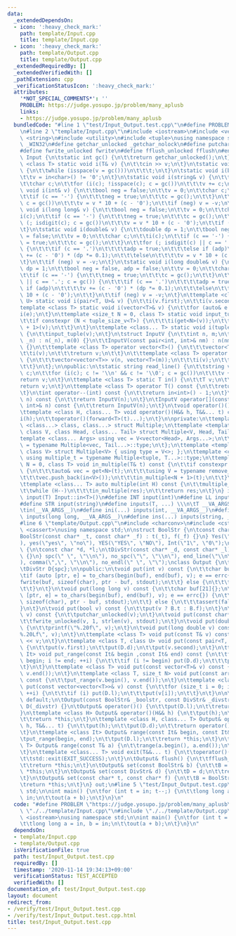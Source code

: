 ```yaml
---
data:
  _extendedDependsOn:
  - icon: ':heavy_check_mark:'
    path: template/Input.cpp
    title: template/Input.cpp
  - icon: ':heavy_check_mark:'
    path: template/Output.cpp
    title: template/Output.cpp
  _extendedRequiredBy: []
  _extendedVerifiedWith: []
  _pathExtension: cpp
  _verificationStatusIcon: ':heavy_check_mark:'
  attributes:
    '*NOT_SPECIAL_COMMENTS*': ''
    PROBLEM: https://judge.yosupo.jp/problem/many_aplusb
    links:
    - https://judge.yosupo.jp/problem/many_aplusb
  bundledCode: "#line 1 \"test/Input_Output.test.cpp\"\n#define PROBLEM \"https://judge.yosupo.jp/problem/many_aplusb\"\
    \n#line 2 \"template/Input.cpp\"\n#include <iostream>\n#include <vector>\n#include\
    \ <string>\n#include <utility>\n#include <tuple>\nusing namespace std;\n\n#ifdef\
    \ _WIN32\n#define getchar_unlocked _getchar_nolock\n#define putchar_unlocked _putchar_nolock\n\
    #define fwrite_unlocked fwrite\n#define fflush_unlocked fflush\n#endif\nclass\
    \ Input {\n\tstatic int gc() {\n\t\treturn getchar_unlocked();\n\t}\n\ttemplate\
    \ <class T> static void i(T& v) {\n\t\tcin >> v;\n\t}\n\tstatic void i(char& v)\
    \ {\n\t\twhile (isspace(v = gc()))\n\t\t\t;\n\t}\n\tstatic void i(bool& v) {\n\
    \t\tv = in<char>() != '0';\n\t}\n\tstatic void i(string& v) {\n\t\tv.clear();\n\
    \t\tchar c;\n\t\tfor (i(c); !isspace(c); c = gc())\n\t\t\tv += c;\n\t}\n\tstatic\
    \ void i(int& v) {\n\t\tbool neg = false;\n\t\tv = 0;\n\t\tchar c;\n\t\ti(c);\n\
    \t\tif (c == '-') {\n\t\t\tneg = true;\n\t\t\tc = gc();\n\t\t}\n\t\tfor (; isdigit(c);\
    \ c = gc())\n\t\t\tv = v * 10 + (c - '0');\n\t\tif (neg) v = -v;\n\t}\n\tstatic\
    \ void i(long long& v) {\n\t\tbool neg = false;\n\t\tv = 0;\n\t\tchar c;\n\t\t\
    i(c);\n\t\tif (c == '-') {\n\t\t\tneg = true;\n\t\t\tc = gc();\n\t\t}\n\t\tfor\
    \ (; isdigit(c); c = gc())\n\t\t\tv = v * 10 + (c - '0');\n\t\tif (neg) v = -v;\n\
    \t}\n\tstatic void i(double& v) {\n\t\tdouble dp = 1;\n\t\tbool neg = false, adp\
    \ = false;\n\t\tv = 0;\n\t\tchar c;\n\t\ti(c);\n\t\tif (c == '-') {\n\t\t\tneg\
    \ = true;\n\t\t\tc = gc();\n\t\t}\n\t\tfor (; isdigit(c) || c == '.'; c = gc())\
    \ {\n\t\t\tif (c == '.')\n\t\t\t\tadp = true;\n\t\t\telse if (adp)\n\t\t\t\tv\
    \ += (c - '0') * (dp *= 0.1);\n\t\t\telse\n\t\t\t\tv = v * 10 + (c - '0');\n\t\
    \t}\n\t\tif (neg) v = -v;\n\t}\n\tstatic void i(long double& v) {\n\t\tlong double\
    \ dp = 1;\n\t\tbool neg = false, adp = false;\n\t\tv = 0;\n\t\tchar c;\n\t\ti(c);\n\
    \t\tif (c == '-') {\n\t\t\tneg = true;\n\t\t\tc = gc();\n\t\t}\n\t\tfor (; isdigit(c)\
    \ || c == '.'; c = gc()) {\n\t\t\tif (c == '.')\n\t\t\t\tadp = true;\n\t\t\telse\
    \ if (adp)\n\t\t\t\tv += (c - '0') * (dp *= 0.1);\n\t\t\telse\n\t\t\t\tv = v *\
    \ 10 + (c - '0');\n\t\t}\n\t\tif (neg) v = -v;\n\t}\n\ttemplate <class T, class\
    \ U> static void i(pair<T, U>& v) {\n\t\ti(v.first);\n\t\ti(v.second);\n\t}\n\t\
    template <class T> static void i(vector<T>& v) {\n\t\tfor (auto& e : v)\n\t\t\t\
    i(e);\n\t}\n\ttemplate <size_t N = 0, class T> static void input_tuple(T& v) {\n\
    \t\tif constexpr (N < tuple_size_v<T>) {\n\t\t\ti(get<N>(v));\n\t\t\tinput_tuple<N\
    \ + 1>(v);\n\t\t}\n\t}\n\ttemplate <class... T> static void i(tuple<T...>& v)\
    \ {\n\t\tinput_tuple(v);\n\t}\n\tstruct InputV {\n\t\tint n, m;\n\t\tInputV(int\
    \ _n) : n(_n), m(0) {}\n\t\tInputV(const pair<int, int>& nm) : n(nm.first), m(nm.second)\
    \ {}\n\t\ttemplate <class T> operator vector<T>() {\n\t\t\tvector<T> v(n);\n\t\
    \t\ti(v);\n\t\t\treturn v;\n\t\t}\n\t\ttemplate <class T> operator vector<vector<T>>()\
    \ {\n\t\t\tvector<vector<T>> v(n, vector<T>(m));\n\t\t\ti(v);\n\t\t\treturn v;\n\
    \t\t}\n\t};\n\npublic:\n\tstatic string read_line() {\n\t\tstring v;\n\t\tchar\
    \ c;\n\t\tfor (i(c); c != '\\n' && c != '\\0'; c = gc())\n\t\t\tv += c;\n\t\t\
    return v;\n\t}\n\ttemplate <class T> static T in() {\n\t\tT v;\n\t\ti(v);\n\t\t\
    return v;\n\t}\n\ttemplate <class T> operator T() const {\n\t\treturn in<T>();\n\
    \t}\n\tint operator--(int) const {\n\t\treturn in<int>() - 1;\n\t}\n\tInputV operator[](int\
    \ n) const {\n\t\treturn InputV(n);\n\t}\n\tInputV operator[](const pair<int,\
    \ int>& n) const {\n\t\treturn InputV(n);\n\t}\n\tvoid operator()() const {}\n\
    \ttemplate <class H, class... T> void operator()(H&& h, T&&... t) const {\n\t\t\
    i(h);\n\t\toperator()(forward<T>(t)...);\n\t}\n\nprivate:\n\ttemplate <template\
    \ <class...> class, class...> struct Multiple;\n\ttemplate <template <class...>\
    \ class V, class Head, class... Tail> struct Multiple<V, Head, Tail...> {\n\t\t\
    template <class... Args> using vec = V<vector<Head>, Args...>;\n\t\tusing type\
    \ = typename Multiple<vec, Tail...>::type;\n\t};\n\ttemplate <template <class...>\
    \ class V> struct Multiple<V> { using type = V<>; };\n\ttemplate <class... T>\
    \ using multiple_t = typename Multiple<tuple, T...>::type;\n\ttemplate <size_t\
    \ N = 0, class T> void in_multiple(T& t) const {\n\t\tif constexpr (N < tuple_size_v<T>)\
    \ {\n\t\t\tauto& vec = get<N>(t);\n\t\t\tusing V = typename remove_reference_t<decltype(vec)>::value_type;\n\
    \t\t\tvec.push_back(in<V>());\n\t\t\tin_multiple<N + 1>(t);\n\t\t}\n\t}\n\npublic:\n\
    \ttemplate <class... T> auto multiple(int H) const {\n\t\tmultiple_t<T...> res;\n\
    \t\twhile (H--)\n\t\t\tin_multiple(res);\n\t\treturn res;\n\t}\n} in;\n#define\
    \ input(T) Input::in<T>()\n#define INT input(int)\n#define LL input(long long)\n\
    #define STR input(string)\n#define inputs(T, ...) \\\n\tT __VA_ARGS__;     \\\n\
    \tin(__VA_ARGS__)\n#define ini(...) inputs(int, __VA_ARGS__)\n#define inl(...)\
    \ inputs(long long, __VA_ARGS__)\n#define ins(...) inputs(string, __VA_ARGS__)\n\
    #line 6 \"template/Output.cpp\"\n#include <charconv>\n#include <cstring>\n#include\
    \ <cassert>\nusing namespace std;\n\nstruct BoolStr {\n\tconst char *t, *f;\n\t\
    BoolStr(const char* _t, const char* _f) : t(_t), f(_f) {}\n} Yes(\"Yes\", \"No\"\
    ), yes(\"yes\", \"no\"), YES(\"YES\", \"NO\"), Int(\"1\", \"0\");\nstruct DivStr\
    \ {\n\tconst char *d, *l;\n\tDivStr(const char* _d, const char* _l) : d(_d), l(_l)\
    \ {}\n} spc(\" \", \"\\n\"), no_spc(\"\", \"\\n\"), end_line(\"\\n\", \"\\n\"\
    ), comma(\",\", \"\\n\"), no_endl(\" \", \"\");\nclass Output {\n\tBoolStr B{Yes};\n\
    \tDivStr D{spc};\n\npublic:\n\tvoid put(int v) const {\n\t\tchar buf[12]{};\n\t\
    \tif (auto [ptr, e] = to_chars(begin(buf), end(buf), v); e == errc{}) {\n\t\t\t\
    fwrite(buf, sizeof(char), ptr - buf, stdout);\n\t\t} else {\n\t\t\tassert(false);\n\
    \t\t}\n\t}\n\tvoid put(long long v) const {\n\t\tchar buf[21]{};\n\t\tif (auto\
    \ [ptr, e] = to_chars(begin(buf), end(buf), v); e == errc{}) {\n\t\t\tfwrite(buf,\
    \ sizeof(char), ptr - buf, stdout);\n\t\t} else {\n\t\t\tassert(false);\n\t\t\
    }\n\t}\n\tvoid put(bool v) const {\n\t\tput(v ? B.t : B.f);\n\t}\n\tvoid put(char\
    \ v) const {\n\t\tputchar_unlocked(v);\n\t}\n\tvoid put(const char* v) const {\n\
    \t\tfwrite_unlocked(v, 1, strlen(v), stdout);\n\t}\n\tvoid put(double v) const\
    \ {\n\t\tprintf(\"%.20f\", v);\n\t}\n\tvoid put(long double v) const {\n\t\tprintf(\"\
    %.20Lf\", v);\n\t}\n\ttemplate <class T> void put(const T& v) const {\n\t\tcout\
    \ << v;\n\t}\n\ttemplate <class T, class U> void put(const pair<T, U>& v) const\
    \ {\n\t\tput(v.first);\n\t\tput(D.d);\n\t\tput(v.second);\n\t}\n\ttemplate<class\
    \ It> void put_range(const It& begin ,const It& end) const {\n\t\tfor (It i =\
    \ begin; i != end; ++i) {\n\t\t\tif (i != begin) put(D.d);\n\t\t\tput(*i);\n\t\
    \t}\n\t}\n\ttemplate <class T> void put(const vector<T>& v) const {\n\t\tput_range(v.begin(),\
    \ v.end());\n\t}\n\ttemplate <class T, size_t N> void put(const array<T, N>& v)\
    \ const {\n\t\tput_range(v.begin(), v.end());\n\t}\n\ttemplate <class T> void\
    \ put(const vector<vector<T>>& v) const {\n\t\tfor (size_t i = 0; i < v.size();\
    \ ++i) {\n\t\t\tif (i) put(D.l);\n\t\t\tput(v[i]);\n\t\t}\n\t}\n\n\tOutput() =\
    \ default;\n\tOutput(const BoolStr& _boolstr, const DivStr& _divstr) : B(_boolstr),\
    \ D(_divstr) {}\n\tOutput& operator()() {\n\t\tput(D.l);\n\t\treturn *this;\n\t\
    }\n\ttemplate <class H> Output& operator()(H&& h) {\n\t\tput(h);\n\t\tput(D.l);\n\
    \t\treturn *this;\n\t}\n\ttemplate <class H, class... T> Output& operator()(H&&\
    \ h, T&&... t) {\n\t\tput(h);\n\t\tput(D.d);\n\t\treturn operator()(forward<T>(t)...);\n\
    \t}\n\ttemplate <class It> Output& range(const It& begin, const It& end) {\n\t\
    \tput_range(begin, end);\n\t\tput(D.l);\n\t\treturn *this;\n\t}\n\ttemplate <class\
    \ T> Output& range(const T& a) {\n\t\trange(a.begin(), a.end());\n\t\treturn *this;\n\
    \t}\n\ttemplate <class... T> void exit(T&&... t) {\n\t\toperator()(forward<T>(t)...);\n\
    \t\tstd::exit(EXIT_SUCCESS);\n\t}\n\tOutput& flush() {\n\t\tfflush_unlocked(stdout);\n\
    \t\treturn *this;\n\t}\n\tOutput& set(const BoolStr& b) {\n\t\tB = b;\n\t\treturn\
    \ *this;\n\t}\n\tOutput& set(const DivStr& d) {\n\t\tD = d;\n\t\treturn *this;\n\
    \t}\n\tOutput& set(const char* t, const char* f) {\n\t\tB = BoolStr(t, f);\n\t\
    \treturn *this;\n\t}\n} out;\n#line 5 \"test/Input_Output.test.cpp\"\nusing namespace\
    \ std;\n\nint main() {\n\tfor (int t = in; t--;) {\n\t\tlong long a = in, b =\
    \ in;\n\t\tout(a + b);\n\t}\n}\n"
  code: "#define PROBLEM \"https://judge.yosupo.jp/problem/many_aplusb\"\n#include\
    \ \"./../template/Input.cpp\"\n#include \"./../template/Output.cpp\"\n#include\
    \ <iostream>\nusing namespace std;\n\nint main() {\n\tfor (int t = in; t--;) {\n\
    \t\tlong long a = in, b = in;\n\t\tout(a + b);\n\t}\n}\n"
  dependsOn:
  - template/Input.cpp
  - template/Output.cpp
  isVerificationFile: true
  path: test/Input_Output.test.cpp
  requiredBy: []
  timestamp: '2020-11-14 19:34:13+09:00'
  verificationStatus: TEST_ACCEPTED
  verifiedWith: []
documentation_of: test/Input_Output.test.cpp
layout: document
redirect_from:
- /verify/test/Input_Output.test.cpp
- /verify/test/Input_Output.test.cpp.html
title: test/Input_Output.test.cpp
---
```

